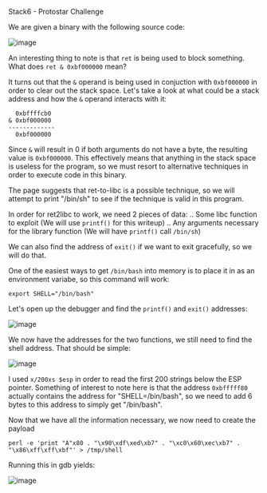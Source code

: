 Stack6 - Protostar Challenge

We are given a binary with the following source code:

![image](https://user-images.githubusercontent.com/24576987/30241106-1b207058-954b-11e7-8a2b-f3663b9cd3b2.png)

An interesting thing to note is that ```ret``` is being used to block something. What does ```ret & 0xbf000000``` mean?

It turns out that the ```&``` operand is being used in conjuction with ```0xbf000000``` in order to clear out the stack space. Let's take a look at what could be a stack address and how the ```&``` operand interacts with it:

```
  0xbffffcb0
& 0xbf000000
-------------
  0xbf000000
```

Since ```&``` will result in 0 if both arguments do not have a byte, the resulting value is ```0xbf000000```. This effectively means that anything in the stack space is useless for the program, so we must resort to alternative techniques in order to execute code in this binary.

The page suggests that ret-to-libc is a possible technique, so we will attempt to print "/bin/sh" to see if the technique is valid in this program.

In order for ret2libc to work, we need 2 pieces of data:
.. Some libc function to exploit (We will use ```printf()``` for this writeup)
.. Any arguments necessary for the library function (We will have ```printf()``` call ```/bin/sh```)

We can also find the address of ```exit()``` if we want to exit gracefully, so we will do that.

One of the easiest ways to get ```/bin/bash``` into memory is to place it in as an environment variabe, so this command will work:

```export SHELL="/bin/bash"```

Let's open up the debugger and find the ```printf()``` and ```exit()``` addresses:

![image](https://user-images.githubusercontent.com/24576987/30241211-edaaeaca-954c-11e7-90fa-29a93357a05c.png)

We now have the addresses for the two functions, we still need to find the shell address. That should be simple:

![image](https://user-images.githubusercontent.com/24576987/30241217-1637dae8-954d-11e7-9c63-3ee13887bf57.png)

I used ```x/200xs $esp``` in order to read the first 200 strings below the ESP pointer. Something of interest to note here is that the address ```0xbfffff80``` actually contains the address for "SHELL=/bin/bash", so we need to add 6 bytes to this address to simply get "/bin/bash".

Now that we have all the information necessary, we now need to create the payload

```perl -e 'print "A"x80 . "\x90\xdf\xed\xb7" . "\xc0\x60\xec\xb7" . "\x86\xff\xff\xbf"' > /tmp/shell```

Running this in gdb yields:

![image](https://user-images.githubusercontent.com/24576987/30241294-6d395384-954e-11e7-91e3-195fde92499b.png)
